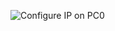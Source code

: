 ![Configure IP on PC0](https://github.com/user-attachments/assets/8c6eb3f2-1000-472b-ad44-dfc01b6a5730)
